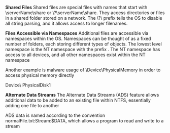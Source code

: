 **Shared Files**
Shared files are special files with names that start with \\serverName\share or \\?\serverName\share. They access directories or files in a shared folder stored on a network. The \\?\ prefix tells the OS to disable all string parsing, and it
allows access to longer filenames.

**Files Accessible via Namespaces**
Additional files are accessible via namespaces within the OS. Namespaces can be thought of as a fixed number of folders, each storing different types
of objects. The lowest level namespace is the NT namespace with the prefix \.
The NT namespace has access to all devices, and all other namespaces exist within the NT namespace

Another example is malware usage of \\Device\\PhysicalMemory in order to access physical memory directly

Device\\ PhysicalDisk1

**Alternate Data Streams**
The Alternate Data Streams (ADS) feature allows additional data to be added to an existing file within NTFS, essentially adding one file to another

ADS data is named according to the convention normalFile.txt:Stream:$DATA,
which allows a program to read and write to a stream
